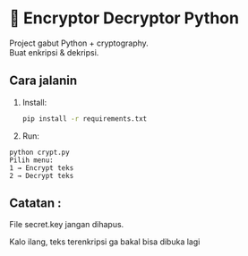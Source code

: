 # 🔐 Encryptor Decryptor Python

Project gabut Python + cryptography.  
Buat enkripsi & dekripsi.

## Cara jalanin
1. Install:
   ```bash
   pip install -r requirements.txt
2. Run:
```
python crypt.py
Pilih menu:
1 → Encrypt teks
2 → Decrypt teks
```
## Catatan :
File secret.key jangan dihapus.

Kalo ilang, teks terenkripsi ga bakal bisa dibuka lagi
